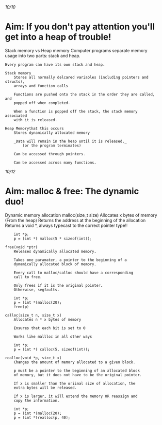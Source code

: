 _10/10_

# Aim: If you don't pay attention you'll get into a heap of trouble!

Stack memory vs Heap memory
    Computer programs separate memory usage into two parts: stack and heap.

    Every program can have its own stack and heap.

    Stack memory
        Stores all normally delcared variables (including pointers and structs),
        arrays and function calls

        Functions are pushed onto the stack in the order they are called, and
        popped off when completed.

        When a function is popped off the stack, the stack memory associated
        with it is released.

    Heap Memorythat this occurs
        Stores dynamically allocated memory

        _Data will remain in the heap until it is released._
            (or the program terminates)

        Can be accessed through pointers.

        Can be accessed across many functions.

_10/12_

# Aim: malloc & free: The dynamic duo!

Dynamic memory allocation
    malloc(size_t size)
        Allocates x bytes of memory (From the heap)
        Returns the address at the beginning of the allocation
        Returns a void *, always typecast to the correct pointer type!!

        int *p;
        p = (int *) malloc(5 * sizeof(int));

    free(void *ptr)
        Releases dynamically allocated memory.

        Takes one paramater, a pointer to the beginning of a
        dynamically allocated block of memory.

        Every call to malloc/calloc should have a corresponding
        call to free.

        Only frees if it is the original pointer.
        Otherwise, segfaults.

        int *p;
        p = (int *)malloc(20);
        free(p)

    calloc(size_t n, size_t x)
        Allocates n * x bytes of memory

        Ensures that each bit is set to 0

        Works like mallloc in all other ways

        int *p;
        p = (int *) calloc(5, sizeof(int));

    realloc(void *p, size_t x)
        Changes the amount of memory allocated to a given block.

        p must be a pointer to the beginning of an allocated block
        of memory, but it does not have to be the original pointer.

        If x is smaller than the oriinal size of allocation, the
        extra bytes will be released.

        If x is larger, it will extend the memory OR reassign and
        copy the information.

        int *p;
        p = (int *)malloc(20);
        p = (int *)realloc(p, 40);
